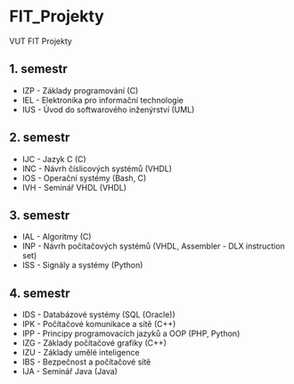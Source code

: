 # FIT_Projekty
VUT FIT Projekty

## 1. semestr
- IZP - Základy programování (C)
- IEL - Elektronika pro informační technologie
- IUS - Úvod do softwarového inženýrství (UML)

## 2. semestr
- IJC - Jazyk C (C)
- INC - Návrh číslicových systémů (VHDL)
- IOS - Operační systémy (Bash, C)
- IVH - Seminář VHDL (VHDL)

## 3. semestr
- IAL - Algoritmy (C)
- INP - Návrh počítačových systémů (VHDL, Assembler - DLX instruction set)
- ISS - Signály a systémy (Python)

## 4. semestr
- IDS - Databázové systémy (SQL (Oracle))
- IPK - Počítačové komunikace a sítě (C++)
- IPP - Principy programovacích jazyků a OOP (PHP, Python)
- IZG - Základy počítačové grafiky (C++)
- IZU - Základy umělé inteligence
- IBS - Bezpečnost a počítačové sítě
- IJA - Seminář Java (Java)